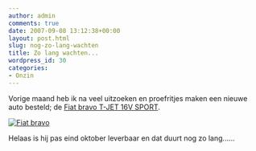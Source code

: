 ```yaml
---
author: admin
comments: true
date: 2007-09-08 13:12:38+00:00
layout: post.html
slug: nog-zo-lang-wachten
title: Zo lang wachten...
wordpress_id: 30
categories:
- Onzin
---
```


Vorige maand heb ik na veel uitzoeken en proefritjes maken een nieuwe auto besteld; de [Fiat bravo T-JET 16V SPORT](http://www.fiat.nl/cgi-bin/pbrand.dll/FIAT_HOLLAND/showroom/showroomModel.jsp?BV_SessionID=@@@@0923696683.1189255900@@@@&BV_EngineID=ccccaddlmdheifecefecejgdfiidgnm.0&modelKey=198).

[![Fiat bravo](http://www.wllnr.nl/wp-content/uploads/2007/09/bravo.thumbnail.jpg)](http://www.wllnr.nl/wp-content/uploads/2007/09/bravo.jpg)

Helaas is hij pas eind oktober leverbaar en dat duurt nog zo lang......
